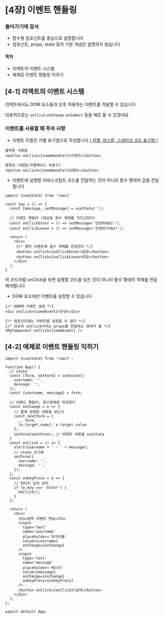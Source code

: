 # [4장] 이벤트 핸들링

### 들어가기에 앞서
- 함수형 컴포넌트를 중심으로 설명합니다
- 컴포넌트, props, state 등의 기본 개념은 설명하지 않습니다

#### 목차
- 리액트의 이벤트 시스템
- 예제로 이벤트 핸들링 익히기

## [4-1] 리액트의 이벤트 시스템
리액트에서도 DOM 요소들과 상호 작용하는 이벤트를 적용할 수 있습니다

대표적으로는 `onClick` `onChange` `onSubmit` 등을 예로 들 수 있겠네요

### 이벤트를 사용할 때 주의 사항

- 이벤트 이름은 카멜 표기법으로 작성합니다
[ ( 카멜, 파스칼, 스네이크 코드 표기법 )](https://color-workroom.tistory.com/entry/%EC%B9%B4%EB%A9%9C-%ED%8C%8C%EC%8A%A4%EC%B9%BC-%EC%8A%A4%EB%84%A4%EC%9D%B4%ED%81%AC-%ED%91%9C%EA%B8%B0%EB%B2%95-camelCasePascalCasesnakecase)
```
올바른 사용법
<button onClick={someHandler}>이벤트</button>

잘못된 사용법(카멜케이스 미준수)
<button onclick={someHandler}이벤트</button>
```

- 이벤트에 실행할 자바스크립트 코드를 전달하는 것이 아니라 함수 형태의 값을 전달합니다
```
import {useState} from 'react'

const Say = () => {
  const [message, setMessage] = useState('');
  
  // 이벤트 핸들러 (화살표 함수 형태를 가지고있다)
  const onClickEnter = () => setMessage('안녕하세요!');
  const onClickLeave = () => setMessage('안녕히가세요!');
  
  return (
    <div>
     {/* 클릭 이벤트에 함수 객체를 전달한다 */}
     <button onClick={onClickEnter>입장</button>
     <button onClick={onClickLeave>퇴장</button>
    </div>
  );
}
```
위 코드처럼 onClick을 보면 실행할 코드를 넣은 것이 아니라 함수 형태의 객체를 전달해야합니다

- DOM 요소에만 이벤트를 설정할 수 있습니다
```
{/* DOM에 이벤트 설정 */}
<div onClick={someEvent}>안녕</div>

{/* 컴포넌트에는 이벤트를 설정할 수 없다 */}
{/* 단순히 onClick이라는 props를 전달하는 형태가 됨 */}
<MyComponent onClick={someEvent} />
```

## [4-2] 에제로 이벤트 핸들링 익히기
```
import {useState} from 'react';

function App() {
  // state
  const [form, setForm] = useState({
    username: '',
    message: '',
  });
  const {username, message} = form;

  // 이벤드 핸들러, 함수형태로 작성한다
  const onChange = e => {
    // 폼에 변경된 내용을 넣는다
    const nextForm = {
      ...form,
      [e.target.name]: e.target.value
    };
    setForm(nextForm); // 변경된 내용을 setState
  }
  const onClick = () => {
    alert(username + ' : ' + message);
    // state 초기화
    setForm({
      username: '',
      message: '',
    });
  };
  const onKeyPress = e => {
    // 엔터키 입력 감지
    if (e.key === 'Enter') {
      onClick();
    }
  };

  return (
    <div>
      <h1>입력 이벤트 연습</h1>
      <input
        type='text'
        name='username'
        placeholder='유저이름'
        value={username}
        onChange={onChange}
      />
      <input
        type='text'
        name='message'
        placeholder='메시지'
        value={message}
        onChange={onChange}
        onKeyPress={onKeyPress}
      />
      <button onClick={onClick}>입력</button>
    </div>
  );
};

export default App;

```
